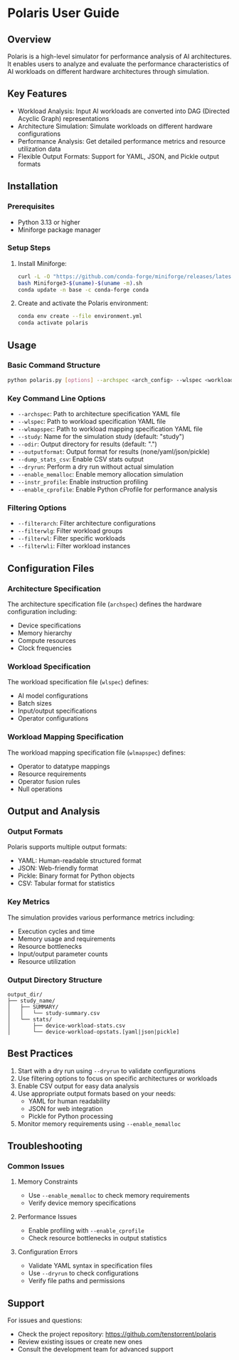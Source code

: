 # Polaris User Guide

## Overview
Polaris is a high-level simulator for performance analysis of AI architectures. It enables users to analyze and evaluate the performance characteristics of AI workloads on different hardware architectures through simulation.

## Key Features
- Workload Analysis: Input AI workloads are converted into DAG (Directed Acyclic Graph) representations
- Architecture Simulation: Simulate workloads on different hardware configurations
- Performance Analysis: Get detailed performance metrics and resource utilization data
- Flexible Output Formats: Support for YAML, JSON, and Pickle output formats

## Installation

### Prerequisites
- Python 3.13 or higher
- Miniforge package manager

### Setup Steps
1. Install Miniforge:
   ```bash
   curl -L -O "https://github.com/conda-forge/miniforge/releases/latest/download/Miniforge3-$(uname)-$(uname -m).sh"
   bash Miniforge3-$(uname)-$(uname -m).sh
   conda update -n base -c conda-forge conda
   ```

2. Create and activate the Polaris environment:
   ```bash
   conda env create --file environment.yml
   conda activate polaris
   ```

## Usage

### Basic Command Structure
```bash
python polaris.py [options] --archspec <arch_config> --wlspec <workload_spec> --wlmapspec <mapping_spec>
```

### Key Command Line Options
- `--archspec`: Path to architecture specification YAML file
- `--wlspec`: Path to workload specification YAML file
- `--wlmapspec`: Path to workload mapping specification YAML file
- `--study`: Name for the simulation study (default: "study")
- `--odir`: Output directory for results (default: ".")
- `--outputformat`: Output format for results (none/yaml/json/pickle)
- `--dump_stats_csv`: Enable CSV stats output
- `--dryrun`: Perform a dry run without actual simulation
- `--enable_memalloc`: Enable memory allocation simulation
- `--instr_profile`: Enable instruction profiling
- `--enable_cprofile`: Enable Python cProfile for performance analysis

### Filtering Options
- `--filterarch`: Filter architecture configurations
- `--filterwlg`: Filter workload groups
- `--filterwl`: Filter specific workloads
- `--filterwli`: Filter workload instances

## Configuration Files

### Architecture Specification
The architecture specification file (`archspec`) defines the hardware configuration including:
- Device specifications
- Memory hierarchy
- Compute resources
- Clock frequencies

### Workload Specification
The workload specification file (`wlspec`) defines:
- AI model configurations
- Batch sizes
- Input/output specifications
- Operator configurations

### Workload Mapping Specification
The workload mapping specification file (`wlmapspec`) defines:
- Operator to datatype mappings
- Resource requirements
- Operator fusion rules
- Null operations

## Output and Analysis

### Output Formats
Polaris supports multiple output formats:
- YAML: Human-readable structured format
- JSON: Web-friendly format
- Pickle: Binary format for Python objects
- CSV: Tabular format for statistics

### Key Metrics
The simulation provides various performance metrics including:
- Execution cycles and time
- Memory usage and requirements
- Resource bottlenecks
- Input/output parameter counts
- Resource utilization

### Output Directory Structure
```
output_dir/
├── study_name/
│   ├── SUMMARY/
│   │   └── study-summary.csv
│   └── stats/
│       ├── device-workload-stats.csv
│       └── device-workload-opstats.[yaml|json|pickle]
```

## Best Practices
1. Start with a dry run using `--dryrun` to validate configurations
2. Use filtering options to focus on specific architectures or workloads
3. Enable CSV output for easy data analysis
4. Use appropriate output formats based on your needs:
   - YAML for human readability
   - JSON for web integration
   - Pickle for Python processing
5. Monitor memory requirements using `--enable_memalloc`

## Troubleshooting

### Common Issues
1. Memory Constraints
   - Use `--enable_memalloc` to check memory requirements
   - Verify device memory specifications
   
2. Performance Issues
   - Enable profiling with `--enable_cprofile`
   - Check resource bottlenecks in output statistics

3. Configuration Errors
   - Validate YAML syntax in specification files
   - Use `--dryrun` to check configurations
   - Verify file paths and permissions

## Support
For issues and questions:
- Check the project repository: https://github.com/tenstorrent/polaris
- Review existing issues or create new ones
- Consult the development team for advanced support
